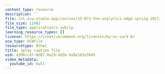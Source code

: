 ```yaml
---
content_type: resource
description: ''
file: /ol-ocw-studio-app/courses/15-071-the-analytics-edge-spring-2017/4396cc470d870a29dd5bba9e102ef645_8jpO-p1YvdM.srt
file_size: 11402
file_type: application/x-subrip
learning_resource_types: []
license: https://creativecommons.org/licenses/by-nc-sa/4.0/
ocw_type: OCWFile
resourcetype: Other
title: 3play caption file
uid: 4396cc47-0d87-0a29-dd5b-ba9e102ef645
video_metadata:
  youtube_id: null
---
```

